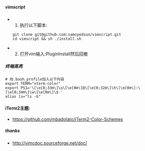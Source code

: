 ##### vimscript
- 1. 执行以下脚本:
  ``` shell
  git clone git@github.com:samoyedsun/vimscript.git
  cd vimscript && sh ./install.sh
  ```
- 2. 打开vim输入:PluginInstall然后回撤

##### 终端高亮
``` shell
# 向.bash_profile加入以下内容
export TERM="xterm-color"
export PS1='\[\e[0;33m\]\u\[\e[0m\]@\[\e[0;32m\]\h\[\e[0m\]:\[\e[0;34m\]\w\[\e[0m\]\$ '
alias ls="ls -G"
```

#### iTerm2主题:
- https://github.com/mbadolato/iTerm2-Color-Schemes

##### thanks
- http://vimcdoc.sourceforge.net/doc/
